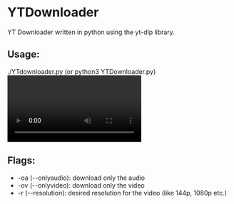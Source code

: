 # YTDownloader
YT Downloader written in python using the yt-dlp library.

## Usage:
./YTdownloader.py (or python3 YTDownloader.py) <video link> \[flags]

## Flags:
* -oa (--onlyaudio): download only the audio
* -ov (--onlyvideo): download only the video
* -r (--resolution): desired resolution for the video (like 144p, 1080p etc.)
